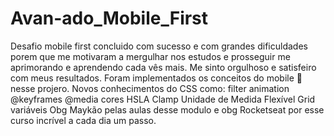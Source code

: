 # Avan-ado_Mobile_First

Desafio mobile first concluido com sucesso e com grandes dificuldades porem que me motivaram a mergulhar nos estudos e prosseguir me aprimorando e aprendendo cada vês mais.
Me sinto orgulhoso e satisfeiro com meus resultados.
Foram implementados os conceitos do mobile  📲 nesse projero.
Novos conhecimentos do CSS como: 
filter
animation
@keyframes
@media
cores HSLA
Clamp
Unidade de Medida Flexível
Grid
variáveis 
Obg Maykão pelas aulas desse modulo e obg Rocketseat por esse curso incrível a cada dia um passo.
